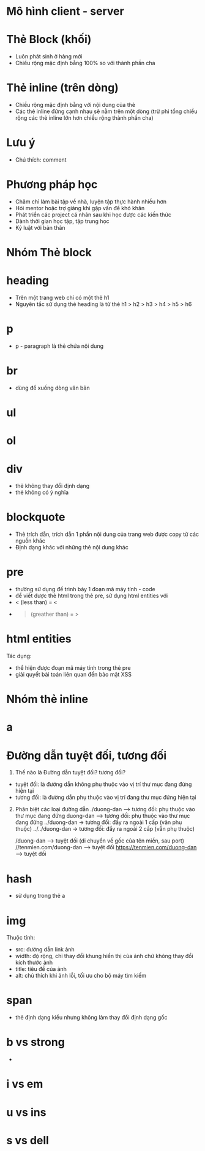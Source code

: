 # Mô hình client - server

# Thẻ Block (khối)

- Luôn phát sinh ở hàng mới
- Chiều rộng mặc định bằng 100% so với thành phần cha

# Thẻ inline (trên dòng)

- Chiều rộng mặc định bằng với nội dung của thẻ
- Các thẻ inline đứng cạnh nhau sẽ nằm trên một dòng (trừ phi tổng chiều rộng các thẻ inline lớn hơn chiều rộng thành phần cha)

# Lưu ý

- Chú thích: comment

# Phương pháp học

- Chăm chỉ làm bài tập về nhà, luyện tập thực hành nhiều hơn
- Hỏi mentor hoặc trợ giảng khi gặp vấn đề khó khăn
- Phát triển các project cá nhân sau khi học được các kiến thức
- Dành thời gian học tập, tập trung học
- Kỷ luật với bản thân

# Nhóm Thẻ block

# heading

- Trên một trang web chỉ có một thẻ h1
- Nguyên tắc sử dụng thẻ heading là từ thẻ h1 > h2 > h3 > h4 > h5 > h6

# p

- p - paragraph là thẻ chứa nội dung

# br

- dùng để xuống dòng văn bản

# ul

# ol

# div

- thẻ không thay đổi định dạng
- thẻ không có ý nghĩa

# blockquote

- Thẻ trích dẫn, trích dẫn 1 phần nội dung của trang web được copy từ các nguồn khác
- Định dạng khác với những thẻ nội dung khác

# pre

- thường sử dụng để trình bày 1 đoạn mã máy tính - code
- để viết được thẻ html trong thẻ pre, sử dụng html entities với
- < (less than) = &lt;
- > (greather than) = &gt;

# html entities

Tác dụng:

- thể hiện được đoạn mã máy tính trong thẻ pre
- giải quyết bài toán liên quan đến bảo mật XSS

# Nhóm thẻ inline

# a

# Đường dẫn tuyệt đối, tương đối

1. Thế nào là Đường dẫn tuyệt đối? tương đối?

- tuyệt đối: là đường dẫn không phụ thuộc vào vị trí thư mục đang đứng hiện tại
- tương đối: là đường dẫn phụ thuộc vào vị trí đang thư mục đứng hiện tại

2. Phân biệt các loại đường dẫn
   ./duong-dan --> tương đối: phụ thuộc vào thư mục đang đứng
   duong-dan --> tương đối: phụ thuộc vào thư mục đang đứng
   ../duong-dan -> tương đối: đẩy ra ngoài 1 cấp (vân phụ thuộc)
   ../../duong-dan -> tương đối: đẩy ra ngoài 2 cấp (vẫn phụ thuộc)

   /duong-dan --> tuyệt đối (di chuyển về gốc của tên miền, sau port)
   //tenmien.com/duong-dan --> tuyệt đối
   https://tenmien.com/duong-dan --> tuyệt đối

# hash

- sử dụng trong thẻ a

# img

Thuộc tính:

- src: đường dẫn link ảnh
- width: độ rộng, chỉ thay đổi khung hiển thị của ảnh chứ không thay đổi kích thước ảnh
- title: tiêu đề của ảnh
- alt: chú thích khi ảnh lỗi, tối ưu cho bộ máy tìm kiếm

# span

- thẻ định dạng kiểu nhưng không làm thay đổi định dạng gốc

# b vs strong

-

# i vs em

# u vs ins

# s vs dell
